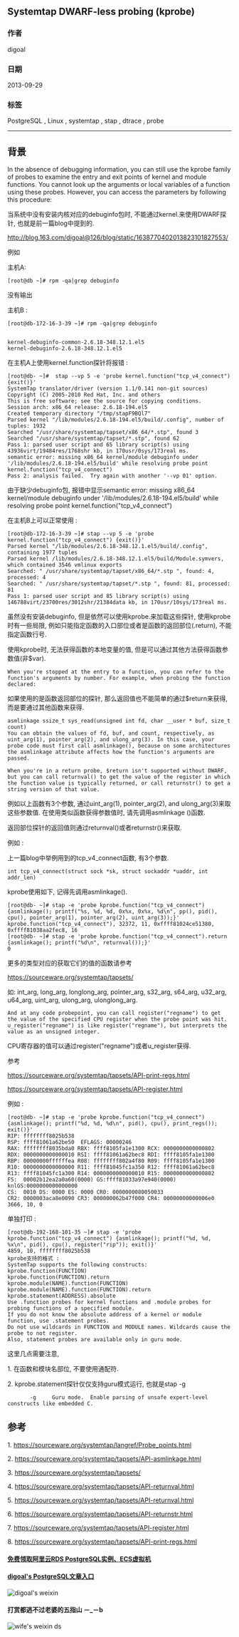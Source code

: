 ## Systemtap DWARF-less probing (kprobe)   
                                                                                           
### 作者                                                                                           
digoal                                                                                           
                                                                                           
### 日期                                                                                           
2013-09-29                                                                                        
                                                                                           
### 标签                                                                                           
PostgreSQL , Linux , systemtap , stap , dtrace , probe                                   
                                                                                           
----                                                                                           
                                                                                           
## 背景                                    
In the absence of debugging information, you can still use the kprobe family of probes to examine the entry and exit points of kernel and module functions. You cannot look up the arguments or local variables of a function using these probes. However, you can access the parameters by following this procedure:  
  
当系统中没有安装内核对应的debuginfo包时, 不能通过kernel.来使用DWARF探针, 也就是前一篇blog中提到的.  
  
http://blog.163.com/digoal@126/blog/static/1638770402013823101827553/  
  
例如   
  
主机A:  
  
```  
[root@db ~]# rpm -qa|grep debuginfo  
```  
  
没有输出  
  
  
主机B :   
  
```  
[root@db-172-16-3-39 ~]# rpm -qa|grep debuginfo  
  
  
kernel-debuginfo-common-2.6.18-348.12.1.el5  
kernel-debuginfo-2.6.18-348.12.1.el5  
```  
  
在主机A上使用kernel.function探针将报错 :   
  
```  
[root@db- ~]#  stap --vp 5 -e 'probe kernel.function("tcp_v4_connect") {exit()}'  
SystemTap translator/driver (version 1.1/0.141 non-git sources)  
Copyright (C) 2005-2010 Red Hat, Inc. and others  
This is free software; see the source for copying conditions.  
Session arch: x86_64 release: 2.6.18-194.el5  
Created temporary directory "/tmp/stapF9BQl7"  
Parsed kernel "/lib/modules/2.6.18-194.el5/build/.config", number of tuples: 1932  
Searched "/usr/share/systemtap/tapset/x86_64/*.stp", found 3  
Searched "/usr/share/systemtap/tapset/*.stp", found 62  
Pass 1: parsed user script and 65 library script(s) using 43936virt/19484res/1768shr kb, in 170usr/0sys/173real ms.  
semantic error: missing x86_64 kernel/module debuginfo under '/lib/modules/2.6.18-194.el5/build' while resolving probe point kernel.function("tcp_v4_connect")  
Pass 2: analysis failed.  Try again with another '--vp 01' option.  
```  
  
由于缺少debuginfo包, 报错中显示semantic error: missing x86_64 kernel/module debuginfo under '/lib/modules/2.6.18-194.el5/build' while resolving probe point kernel.function("tcp_v4_connect")  
  
  
在主机B上可以正常使用 :   
  
```  
[root@db-172-16-3-39 ~]# stap --vp 5 -e 'probe kernel.function("tcp_v4_connect") {exit()}'  
Parsed kernel "/lib/modules/2.6.18-348.12.1.el5/build/.config", containing 1977 tuples  
Parsed kernel /lib/modules/2.6.18-348.12.1.el5/build/Module.symvers, which contained 3546 vmlinux exports  
Searched: " /usr/share/systemtap/tapset/x86_64/*.stp ", found: 4, processed: 4  
Searched: " /usr/share/systemtap/tapset/*.stp ", found: 81, processed: 81  
Pass 1: parsed user script and 85 library script(s) using 146788virt/23700res/3012shr/21384data kb, in 170usr/10sys/173real ms.  
```  
  
虽然没有安装debuginfo, 但是依然可以使用kprobe.来加载这些探针, 使用kprobe时有一些局限, 例如只能指定函数的入口部位或者是函数的返回部位(.return), 不能指定函数行号.  
  
使用kprobe时, 无法获得函数的本地变量的值, 但是可以通过其他方法获得函数参数值(非$var).  
  
```  
When you're stopped at the entry to a function, you can refer to the function's arguments by number. For example, when probing the function declared:  
```  
  
如果使用的是函数返回部位的探针, 那么返回值也不能简单的通过$return来获得, 而是要通过其他函数来获得.  
  
```  
asmlinkage ssize_t sys_read(unsigned int fd, char __user * buf, size_t  
count)  
You can obtain the values of fd, buf, and count, respectively, as uint_arg(1), pointer_arg(2), and ulong_arg(3). In this case, your probe code must first call asmlinkage(), because on some architectures the asmlinkage attribute affects how the function's arguments are passed.  
  
When you're in a return probe, $return isn't supported without DWARF, but you can call returnval() to get the value of the register in which the function value is typically returned, or call returnstr() to get a string version of that value.  
```  
  
例如以上函数有3个参数, 通过uint_arg(1), pointer_arg(2), and ulong_arg(3)来取这些参数值. 在使用类似函数获得参数值时, 请先调用asmlinkage ()函数.  
  
返回部位探针的返回值则通过returnval()或者returnstr()来获取.  
  
例如 :   
  
上一篇blog中举例用到的tcp_v4_connect函数, 有3个参数.  
  
```  
int tcp_v4_connect(struct sock *sk, struct sockaddr *uaddr, int addr_len)  
```  
  
kprobe使用如下, 记得先调用asmlinkage().  
  
```  
[root@db- ~]# stap -e 'probe kprobe.function("tcp_v4_connect") {asmlinkage(); printf("%s, %d, %d, 0x%x, 0x%x, %d\n", pp(), pid(), cpu(), pointer_arg(1), pointer_arg(2), uint_arg(3));}'  
kprobe.function("tcp_v4_connect"), 32372, 11, 0xffff81024ce51380, 0xffff81038aa2fec8, 16  
[root@db- ~]# stap -e 'probe kprobe.function("tcp_v4_connect").return {asmlinkage(); printf("%d\n", returnval());}'  
0  
```  
  
更多的类型对应的获取它们的值的函数请参考  
  
  
https://sourceware.org/systemtap/tapsets/  
  
如: int_arg, long_arg, longlong_arg, pointer_arg, s32_arg, s64_arg, u32_arg, u64_arg, uint_arg, ulong_arg, ulonglong_arg.  
  
```  
And at any code probepoint, you can call register("regname") to get the value of the specified CPU register when the probe point was hit. u_register("regname") is like register("regname"), but interprets the value as an unsigned integer.  
```  
  
CPU寄存器的值可以通过register("regname")或者u_register获得.  
  
参考  
  
https://sourceware.org/systemtap/tapsets/API-print-regs.html  
  
https://sourceware.org/systemtap/tapsets/API-register.html  
  
例如 :   
  
```  
[root@db- ~]# stap -e 'probe kprobe.function("tcp_v4_connect") {asmlinkage(); printf("%d, %d, %d\n", pid(), cpu(), print_regs()); exit()}'  
RIP: ffffffff8025b538  
RSP: ffff81061a62be50  EFLAGS: 00000246  
RAX: ffffffff8035bda0 RBX: ffff8105fa1e1300 RCX: 0000000000000802  
RDX: 0000000000000010 RSI: ffff81061a62bec8 RDI: ffff8105fa1e1300  
RBP: 00000000ffffffea R08: ffffffff802a4f80 R09: ffff8105fa1e1300  
R10: 0000000000000000 R11: ffff81045fc1a350 R12: ffff81061a62bec8  
R13: ffff81045fc1a300 R14: 0000000000000010 R15: 0000000000000802  
FS:  00002b12ea2a0a60(0000) GS:ffff81033a97e940(0000) knlGS:0000000000000000  
CS:  0010 DS: 0000 ES: 0000 CR0: 0000000080050033  
CR2: 0000003aca8e0090 CR3: 000000062b47f000 CR4: 00000000000006e0  
3666, 10, 0  
```  
  
单独打印 :   
  
```  
[root@db-192-168-101-35 ~]# stap -e 'probe kprobe.function("tcp_v4_connect") {asmlinkage(); printf("%d, %d, %x\n", pid(), cpu(), register("rip")); exit()}'  
4859, 10, ffffffff8025b538  
kprobe支持的格式 :   
SystemTap supports the following constructs:  
kprobe.function(FUNCTION)  
kprobe.function(FUNCTION).return  
kprobe.module(NAME).function(FUNCTION)  
kprobe.module(NAME).function(FUNCTION).return  
kprobe.statement(ADDRESS).absolute  
Use .function probes for kernel functions and .module probes for probing functions of a specified module.   
If you do not know the absolute address of a kernel or module function, use .statement probes.   
Do not use wildcards in FUNCTION and MODULE names. Wildcards cause the probe to not register.   
Also, statement probes are available only in guru mode.  
```  
  
这里几点需要注意,   
  
1\. 在函数和模块名部位, 不要使用通配符.  
  
2\. kprobe.statement探针仅仅支持guru模式运行, 也就是stap -g  
  
```  
       -g     Guru mode.  Enable parsing of unsafe expert-level constructs like embedded C.  
```  
  
## 参考  
1\. https://sourceware.org/systemtap/langref/Probe_points.html  
  
2\. https://sourceware.org/systemtap/tapsets/API-asmlinkage.html  
  
3\. https://sourceware.org/systemtap/tapsets/  
  
4\. https://sourceware.org/systemtap/tapsets/API-returnval.html  
  
5\. https://sourceware.org/systemtap/tapsets/API-returnval.html  
  
6\. https://sourceware.org/systemtap/tapsets/API-returnstr.html  
  
7\. https://sourceware.org/systemtap/tapsets/API-register.html  
  
8\. https://sourceware.org/systemtap/tapsets/API-print-regs.html  
    
  
  
  
  
  
  
  
  
  
  
  
  
  
#### [免费领取阿里云RDS PostgreSQL实例、ECS虚拟机](https://free.aliyun.com/ "57258f76c37864c6e6d23383d05714ea")
  
  
#### [digoal's PostgreSQL文章入口](https://github.com/digoal/blog/blob/master/README.md "22709685feb7cab07d30f30387f0a9ae")
  
  
![digoal's weixin](../pic/digoal_weixin.jpg "f7ad92eeba24523fd47a6e1a0e691b59")
  
  
  
  
  
  
#### 打赏都逃不过老婆的五指山 －_－b  
![wife's weixin ds](../pic/wife_weixin_ds.jpg "acd5cce1a143ef1d6931b1956457bc9f")
  
